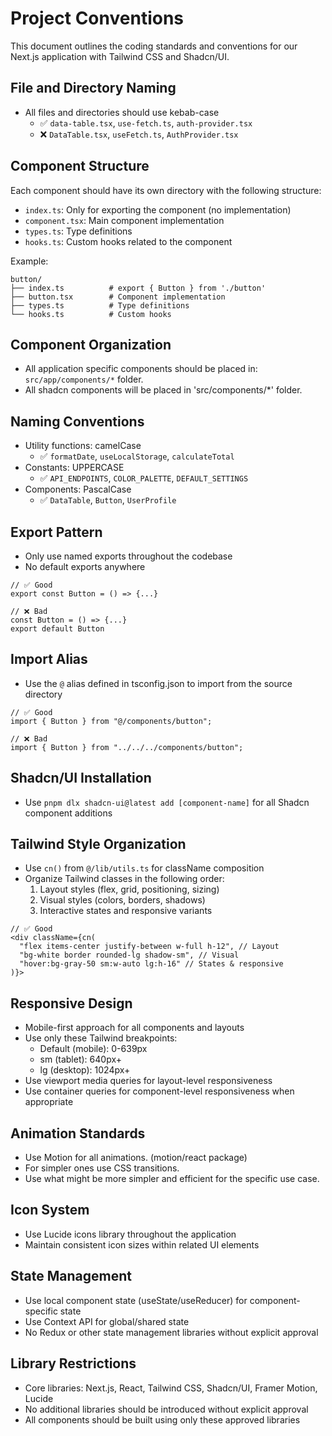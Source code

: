 # Project Conventions

This document outlines the coding standards and conventions for our Next.js application with Tailwind CSS and Shadcn/UI.

## File and Directory Naming

- All files and directories should use kebab-case
  - ✅ `data-table.tsx`, `use-fetch.ts`, `auth-provider.tsx`
  - ❌ `DataTable.tsx`, `useFetch.ts`, `AuthProvider.tsx`

## Component Structure

Each component should have its own directory with the following structure:

- `index.ts`: Only for exporting the component (no implementation)
- `component.tsx`: Main component implementation
- `types.ts`: Type definitions
- `hooks.ts`: Custom hooks related to the component

Example:

```
button/
├── index.ts          # export { Button } from './button'
├── button.tsx        # Component implementation
├── types.ts          # Type definitions
└── hooks.ts          # Custom hooks
```

## Component Organization

- All application specific components should be placed in: `src/app/components/*` folder.
- All shadcn components will be placed in 'src/components/\*' folder.

## Naming Conventions

- Utility functions: camelCase
  - ✅ `formatDate`, `useLocalStorage`, `calculateTotal`
- Constants: UPPERCASE
  - ✅ `API_ENDPOINTS`, `COLOR_PALETTE`, `DEFAULT_SETTINGS`
- Components: PascalCase
  - ✅ `DataTable`, `Button`, `UserProfile`

## Export Pattern

- Only use named exports throughout the codebase
- No default exports anywhere

```tsx
// ✅ Good
export const Button = () => {...}

// ❌ Bad
const Button = () => {...}
export default Button
```

## Import Alias

- Use the `@` alias defined in tsconfig.json to import from the source directory

```tsx
// ✅ Good
import { Button } from "@/components/button";

// ❌ Bad
import { Button } from "../../../components/button";
```

## Shadcn/UI Installation

- Use `pnpm dlx shadcn-ui@latest add [component-name]` for all Shadcn component additions

## Tailwind Style Organization

- Use `cn()` from `@/lib/utils.ts` for className composition
- Organize Tailwind classes in the following order:
  1. Layout styles (flex, grid, positioning, sizing)
  2. Visual styles (colors, borders, shadows)
  3. Interactive states and responsive variants

```tsx
// ✅ Good
<div className={cn(
  "flex items-center justify-between w-full h-12", // Layout
  "bg-white border rounded-lg shadow-sm", // Visual
  "hover:bg-gray-50 sm:w-auto lg:h-16" // States & responsive
)}>
```

## Responsive Design

- Mobile-first approach for all components and layouts
- Use only these Tailwind breakpoints:
  - Default (mobile): 0-639px
  - sm (tablet): 640px+
  - lg (desktop): 1024px+
- Use viewport media queries for layout-level responsiveness
- Use container queries for component-level responsiveness when appropriate

## Animation Standards

- Use Motion for all animations. (motion/react package)
- For simpler ones use CSS transitions.
- Use what might be more simpler and efficient for the specific use case.

## Icon System

- Use Lucide icons library throughout the application
- Maintain consistent icon sizes within related UI elements

## State Management

- Use local component state (useState/useReducer) for component-specific state
- Use Context API for global/shared state
- No Redux or other state management libraries without explicit approval

## Library Restrictions

- Core libraries: Next.js, React, Tailwind CSS, Shadcn/UI, Framer Motion, Lucide
- No additional libraries should be introduced without explicit approval
- All components should be built using only these approved libraries
